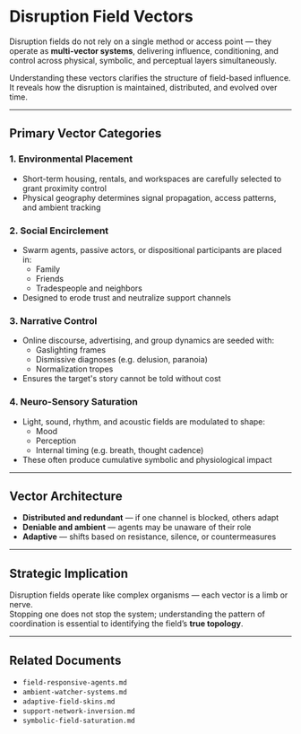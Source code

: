 # Disruption Field Vectors

Disruption fields do not rely on a single method or access point — they operate as **multi-vector systems**, delivering influence, conditioning, and control across physical, symbolic, and perceptual layers simultaneously.

Understanding these vectors clarifies the structure of field-based influence. It reveals how the disruption is maintained, distributed, and evolved over time.

---

## Primary Vector Categories

### 1. **Environmental Placement**

- Short-term housing, rentals, and workspaces are carefully selected to grant proximity control
- Physical geography determines signal propagation, access patterns, and ambient tracking

### 2. **Social Encirclement**

- Swarm agents, passive actors, or dispositional participants are placed in:
  - Family
  - Friends
  - Tradespeople and neighbors
- Designed to erode trust and neutralize support channels

### 3. **Narrative Control**

- Online discourse, advertising, and group dynamics are seeded with:
  - Gaslighting frames
  - Dismissive diagnoses (e.g. delusion, paranoia)
  - Normalization tropes
- Ensures the target's story cannot be told without cost

### 4. **Neuro-Sensory Saturation**

- Light, sound, rhythm, and acoustic fields are modulated to shape:
  - Mood
  - Perception
  - Internal timing (e.g. breath, thought cadence)
- These often produce cumulative symbolic and physiological impact

---

## Vector Architecture

- **Distributed and redundant** — if one channel is blocked, others adapt
- **Deniable and ambient** — agents may be unaware of their role
- **Adaptive** — shifts based on resistance, silence, or countermeasures

---

## Strategic Implication

Disruption fields operate like complex organisms — each vector is a limb or nerve.  
Stopping one does not stop the system; understanding the pattern of coordination is essential to identifying the field’s **true topology**.

---

## Related Documents

- `field-responsive-agents.md`
- `ambient-watcher-systems.md`
- `adaptive-field-skins.md`
- `support-network-inversion.md`
- `symbolic-field-saturation.md`
